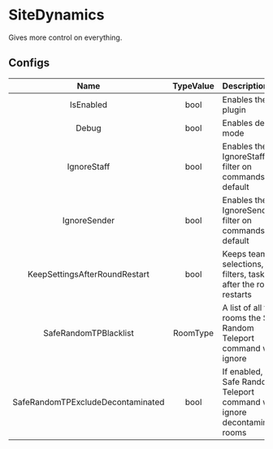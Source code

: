 # SiteDynamics

Gives more control on everything.

## Configs
| **Name** | **TypeValue** | **Description** |
| :-------------: | :---------: | :--------- |
| IsEnabled | bool | Enables the plugin |
| Debug | bool | Enables debug mode |
| IgnoreStaff | bool | Enables the IgnoreStaff filter on commands by default |
| IgnoreSender | bool | Enables the IgnoreSender filter on commands by default |
| KeepSettingsAfterRoundRestart | bool | Keeps teams, selections, filters, tasks etc after the round restarts |
| SafeRandomTPBlacklist | RoomType | A list of all the rooms the Safe Random Teleport command will ignore |
| SafeRandomTPExcludeDecontaminated | bool | If enabled, the Safe Random Teleport command will ignore decontaminated rooms |
